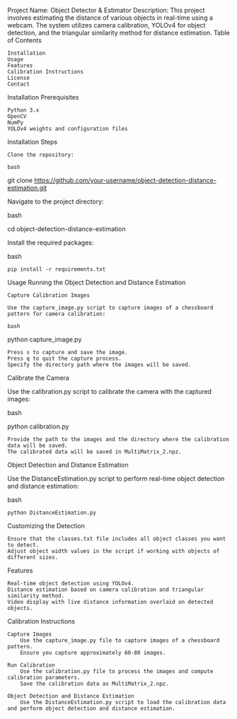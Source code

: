 Project Name: Object Detector & Estimator
Description: This project involves estimating the distance of various objects in real-time using a webcam. The system utilizes camera calibration, YOLOv4 for object detection, and the triangular similarity method for distance estimation.
Table of Contents

    Installation
    Usage
    Features
    Calibration Instructions
    License
    Contact

Installation
Prerequisites

    Python 3.x
    OpenCV
    NumPy
    YOLOv4 weights and configuration files

Installation Steps

    Clone the repository:

    bash

git clone https://github.com/your-username/object-detection-distance-estimation.git

Navigate to the project directory:

bash

cd object-detection-distance-estimation

Install the required packages:

bash

    pip install -r requirements.txt

Usage
Running the Object Detection and Distance Estimation

    Capture Calibration Images

    Use the capture_image.py script to capture images of a chessboard pattern for camera calibration:

    bash

python capture_image.py

    Press s to capture and save the image.
    Press q to quit the capture process.
    Specify the directory path where the images will be saved.

Calibrate the Camera

Use the calibration.py script to calibrate the camera with the captured images:

bash

python calibration.py

    Provide the path to the images and the directory where the calibration data will be saved.
    The calibrated data will be saved in MultiMatrix_2.npz.

Object Detection and Distance Estimation

Use the DistanceEstimation.py script to perform real-time object detection and distance estimation:

bash

    python DistanceEstimation.py

Customizing the Detection

    Ensure that the classes.txt file includes all object classes you want to detect.
    Adjust object width values in the script if working with objects of different sizes.

Features

    Real-time object detection using YOLOv4.
    Distance estimation based on camera calibration and triangular similarity method.
    Video display with live distance information overlaid on detected objects.

Calibration Instructions

    Capture Images
        Use the capture_image.py file to capture images of a chessboard pattern.
        Ensure you capture approximately 60-80 images.

    Run Calibration
        Use the calibration.py file to process the images and compute calibration parameters.
        Save the calibration data as MultiMatrix_2.npz.

    Object Detection and Distance Estimation
        Use the DistanceEstimation.py script to load the calibration data and perform object detection and distance estimation.
